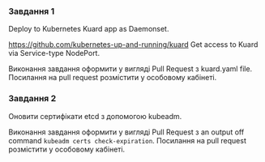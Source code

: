 ### Завдання 1
Deploy to Kubernetes Kuard app as Daemonset.

https://github.com/kubernetes-up-and-running/kuard
Get access to Kuard via Service-type NodePort.

Виконання завдання оформити у вигляді Pull Request з kuard.yaml file. 
Посилання на pull request розмістити у особовому кабінеті.

### Завдання 2

Оновити сертифікати etcd з допомогою kubeadm.

Виконання завдання оформити у вигляді Pull Request з an output off command `kubeadm certs check-expiration`.
Посилання на pull request розмістити у особовому кабінеті.